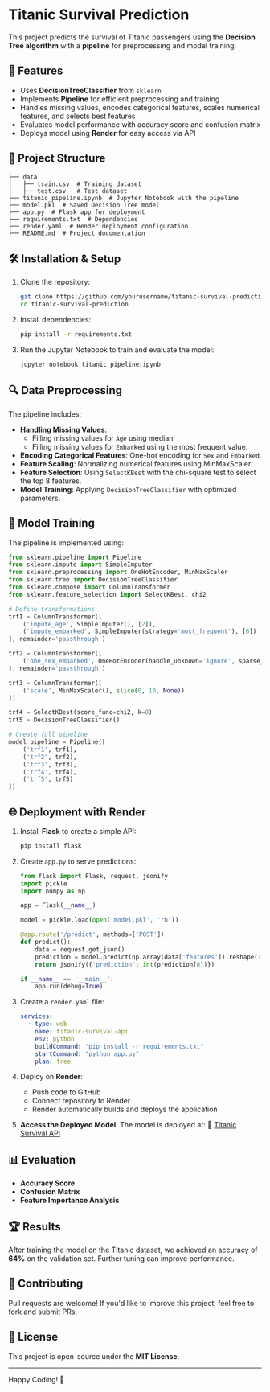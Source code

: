 # Titanic Survival Prediction

This project predicts the survival of Titanic passengers using the **Decision Tree algorithm** with a **pipeline** for preprocessing and model training.

## 📌 Features

- Uses **DecisionTreeClassifier** from `sklearn`
- Implements **Pipeline** for efficient preprocessing and training
- Handles missing values, encodes categorical features, scales numerical features, and selects best features
- Evaluates model performance with accuracy score and confusion matrix
- Deploys model using **Render** for easy access via API

## 📂 Project Structure

```
├── data
│   ├── train.csv  # Training dataset
│   ├── test.csv   # Test dataset
├── titanic_pipeline.ipynb  # Jupyter Notebook with the pipeline
├── model.pkl  # Saved Decision Tree model
├── app.py  # Flask app for deployment
├── requirements.txt  # Dependencies
├── render.yaml  # Render deployment configuration
├── README.md  # Project documentation
```

## 🛠️ Installation & Setup

1. Clone the repository:
   ```bash
   git clone https://github.com/yourusername/titanic-survival-prediction.git
   cd titanic-survival-prediction
   ```
2. Install dependencies:
   ```bash
   pip install -r requirements.txt
   ```
3. Run the Jupyter Notebook to train and evaluate the model:
   ```bash
   jupyter notebook titanic_pipeline.ipynb
   ```

## 🔍 Data Preprocessing

The pipeline includes:

- **Handling Missing Values**:
  - Filling missing values for `Age` using median.
  - Filling missing values for `Embarked` using the most frequent value.
- **Encoding Categorical Features**: One-hot encoding for `Sex` and `Embarked`.
- **Feature Scaling**: Normalizing numerical features using MinMaxScaler.
- **Feature Selection**: Using `SelectKBest` with the chi-square test to select the top 8 features.
- **Model Training**: Applying `DecisionTreeClassifier` with optimized parameters.

## 🚀 Model Training

The pipeline is implemented using:

```python
from sklearn.pipeline import Pipeline
from sklearn.impute import SimpleImputer
from sklearn.preprocessing import OneHotEncoder, MinMaxScaler
from sklearn.tree import DecisionTreeClassifier
from sklearn.compose import ColumnTransformer
from sklearn.feature_selection import SelectKBest, chi2

# Define transformations
trf1 = ColumnTransformer([
    ('impute_age', SimpleImputer(), [2]),
    ('impute_embarked', SimpleImputer(strategy='most_frequent'), [6])
], remainder='passthrough')

trf2 = ColumnTransformer([
    ('ohe_sex_embarked', OneHotEncoder(handle_unknown='ignore', sparse_output=False), [1, 6])
], remainder='passthrough')

trf3 = ColumnTransformer([
    ('scale', MinMaxScaler(), slice(0, 10, None))
])

trf4 = SelectKBest(score_func=chi2, k=8)
trf5 = DecisionTreeClassifier()

# Create full pipeline
model_pipeline = Pipeline([
    ('trf1', trf1),
    ('trf2', trf2),
    ('trf3', trf3),
    ('trf4', trf4),
    ('trf5', trf5)
])
```

## 🌐 Deployment with Render

1. Install **Flask** to create a simple API:
   ```bash
   pip install flask
   ```
2. Create `app.py` to serve predictions:
   ```python
   from flask import Flask, request, jsonify
   import pickle
   import numpy as np

   app = Flask(__name__)

   model = pickle.load(open('model.pkl', 'rb'))

   @app.route('/predict', methods=['POST'])
   def predict():
       data = request.get_json()
       prediction = model.predict(np.array(data['features']).reshape(1, -1))
       return jsonify({'prediction': int(prediction[0])})

   if __name__ == '__main__':
       app.run(debug=True)
   ```
3. Create a `render.yaml` file:
   ```yaml
   services:
     - type: web
       name: titanic-survival-api
       env: python
       buildCommand: "pip install -r requirements.txt"
       startCommand: "python app.py"
       plan: free
   ```
4. Deploy on **Render**:
   - Push code to GitHub
   - Connect repository to Render
   - Render automatically builds and deploys the application

5. **Access the Deployed Model**:
   The model is deployed at:
   🔗 [Titanic Survival API](https://titanic-survival-prediction-mb5x.onrender.com/)

## 📊 Evaluation

- **Accuracy Score**
- **Confusion Matrix**
- **Feature Importance Analysis**

## 🏆 Results

After training the model on the Titanic dataset, we achieved an accuracy of **64%** on the validation set. Further tuning can improve performance.

## 🤝 Contributing

Pull requests are welcome! If you'd like to improve this project, feel free to fork and submit PRs.

## 📜 License

This project is open-source under the **MIT License**.

---

Happy Coding! 🚀

